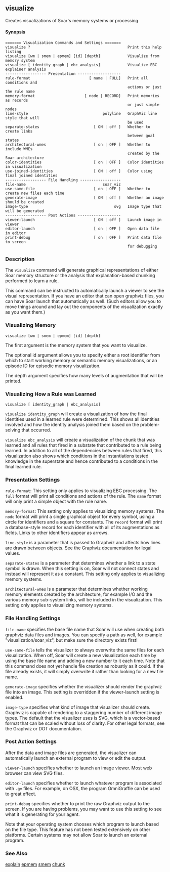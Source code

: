 ## visualize

Creates visualizations of Soar's memory systems or processing.

#### Synopsis

```
======= Visualization Commands and Settings =======
visualize ?                                           Print this help listing
visualize [wm | smem | epmem] [id] [depth]            Visualize from memory system
visualize [ identity_graph | ebc_analysis]            Visualize EBC explainer analysis
------------------ Presentation -------------------
rule-format                          [ name | FULL]   Print all conditions and 
                                                      actions or just the rule name
memory-format                      [ node | RECORD]   Print memories as records 
                                                      or just simple nodes
line-style                                 polyline   GraphViz line style that will
                                                      be used
separate-states                        [ ON | off ]   Whether to create links
                                                      between goal states
architectural-wmes                     [ on | OFF ]   Whether to include WMEs 
                                                      created by the Soar architecture
color-identities                       [ on | OFF ]   Color identities in visualization
use-joined-identities                  [ ON | off ]   Color using final joined identities
------------------ File Handling ------------------
file-name                                  soar_viz
use-same-file                          [ on | OFF ]   Whether to create new files each time
generate-image                         [ ON | off ]   Whether an image should be created
image-type                                      svg   Image type that will be generated
------------------ Post Actions -------------------
viewer-launch                          [ ON | off ]   Launch image in viewer
editor-launch                          [ on | OFF ]   Open data file in editor
print-debug                            [ on | OFF ]   Print data file to screen
                                                      for debugging
```

### Description

The `visualize` command will generate graphical representations of either Soar memory structure or the analysis that explanation-based chunking performed to learn a rule.  

This command can be instructed to automatically launch a viewer to see the visual representation.  If you have an editor that can open graphviz files, you can have Soar launch that automatically as well. (Such editors allow you to move things around and lay out the components of the visualization exactly as you want them.)

### Visualizing Memory
`visualize [wm | smem | epmem] [id] [depth] `

The first argument is the memory system that you want to visualize.

The optional id argument allows you to specify either a root identifier from which to start working memory or semantic memory visualizations, or an episode ID for episodic memory visualization.

The depth argument specifies how many levels of augmentation that will be printed.

### Visualizing How a Rule was Learned

`visualize [ identity_graph | ebc_analysis]`

`visualize identity_graph` will create a visualization of how the final identities used in a learned rule were determined. This shows all identities involved and how the identity analysis joined them based on the problem-solving that occurred.

`visualize ebc_analysis` will create a visualization of the chunk that was learned and all rules that fired in a substate that contributed to a rule being learned. In addition to all of the dependencies between rules that fired, this visualization also shows which conditions in the instantiations tested knowledge in the superstate and hence contributed to a conditions in the final learned rule.

### Presentation Settings

`rule-format`:  This setting only applies to visualizing EBC processing. The `full` format will print all conditions and actions of the rule. The `name` format will only print a simple object with the rule name.

`memory-format`:  This setting only applies to visualizing memory systems. The `node` format will print a single graphical object for every symbol, using a circle for identifiers and a square for constants.  The `record` format will print a database-style record for each identifier with all of its augmentations as fields.  Links to other identifiers appear as arrows.

`line-style` is a parameter that is passed to Graphviz and affects how lines are drawn between objects. See the Graphviz documentation for legal values.

`separate-states` is a parameter that determines whether a link to a state symbol is drawn. When this setting is on, Soar will not connect states and instead will represent it as a constant. This setting only applies to visualizing memory systems.

`architectural-wmes` is a parameter that determines whether working memory elements created by the architecture, for example I/O and the various memory sub-system links, will be included in the visualization. This setting only applies to visualizing memory systems.

### File Handling Settings

`file-name` specifies the base file name that Soar will use when creating both graphviz data files and images. You can specify a path as well, for example "visualization/soar_viz", but make sure the directory exists first!

`use-same-file` tells the visualizer to always overwrite the same files for each visualization. When off, Soar will create a new visualization each time by using the base file name and adding a new number to it each time. Note that this command does not yet handle file creation as robustly as it could. If the file already exists, it will simply overwrite it rather than looking for a new file name. 

`generate-image` specifies whether the visualizer should render the graphviz file into an image. This setting is overridden if the viewer-launch setting is enabled. 

`image-type` specifies what kind of image that visualizer should create. Graphviz is capable of rendering to a staggering number of different image types. The default that the visualizer uses is SVG, which is a vector-based format that can be scaled without loss of clarity. For other legal formats, see the Graphviz or DOT documentation. 

### Post Action Settings

After the data and image files are generated, the visualizer can automatically launch an external program to view or edit the output.

`viewer-launch` specifies whether to launch an image viewer. Most web browser can view SVG files.

`editor-launch` specifies whether to launch whatever program is associated with `.gv` files. For example, on OSX, the program OmniGraffle can be used to great effect.

`print-debug` specifies whether to print the raw Graphviz output to the screen. If you are having problems, you may want to use this setting to see what it is generating for your agent.

Note that your operating system chooses which program to launch based on the file type. This feature has not been tested extensively on other platforms. Certain systems may not allow Soar to launch an external program.
  
### See Also

[explain](cmd_explain) 
[epmem](cmd_epmem) 
[smem](cmd_smem) 
[chunk](cmd_chunk)
